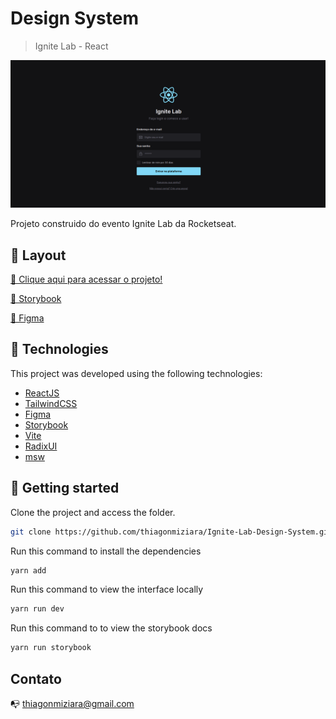 # Design System

> Ignite Lab - React

![preview](.github/workflows/Preview.png)

Projeto construido do evento Ignite Lab da Rocketseat.

## 🔖 Layout

[🔗 Clique aqui para acessar o projeto!](https://designsystem-liart.vercel.app/)

[🔗 Storybook](https://thiagonmiziara.github.io/Ignite-Lab-Design-System/?path=/story/components-button--default)

[🔗 Figma](https://www.figma.com/file/2OcJaL0ooGywKrjFXqJVem/Ignite-Lab-Desing-System)


## 🧪 Technologies

This project was developed using the following technologies:

- [ReactJS](https://reactjs.org/)
- [TailwindCSS](https://tailwindcss.com/)
- [Figma](https://figma.com)
- [Storybook](https://storybook.js.org/)
- [Vite](https://vitejs.dev/)
- [RadixUI](https://www.radix-ui.com/)
- [msw](https://mswjs.io/docs/getting-started/install)

## 🚀 Getting started

Clone the project and access the folder.

```bash
git clone https://github.com/thiagonmiziara/Ignite-Lab-Design-System.git

```

Run this command to install the dependencies

```bash
yarn add
```

Run this command to view the interface locally

```bash
yarn run dev
```

Run this command to to view the storybook docs

```bash
yarn run storybook
```

## Contato

📭 thiagonmiziara@gmail.com
